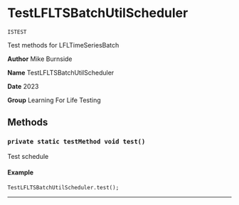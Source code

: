 # TestLFLTSBatchUtilScheduler

`ISTEST`

Test methods for LFLTimeSeriesBatch


**Author** Mike Burnside


**Name** TestLFLTSBatchUtilScheduler


**Date** 2023


**Group** Learning For Life Testing

## Methods
### `private static testMethod void test()`

Test schedule

#### Example
```apex
TestLFLTSBatchUtilScheduler.test();
```


---

